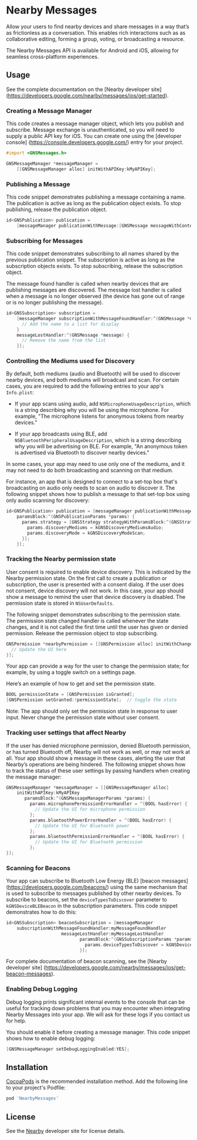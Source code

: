 # Nearby Messages

Allow your users to find nearby devices and share messages in a way that’s as
frictionless as a conversation. This enables rich interactions such as as
collaborative editing, forming a group, voting, or broadcasting a resource.

The Nearby Messages API is available for Android and iOS, allowing for
seamless cross-platform experiences.

## Usage

See the complete documentation on the [Nearby developer site]
(https://developers.google.com/nearby/messages/ios/get-started).

### Creating a Message Manager

This code creates a message manager object, which lets you publish and
subscribe.  Message exchange is unauthenticated, so you will need to supply a
public API key for iOS.  You can create one using the [developer console]
(https://console.developers.google.com/) entry for your project.

```objective-c
#import <GNSMessages.h>

GNSMessageManager *messageManager =
    [[GNSMessageManager alloc] initWithAPIKey:kMyAPIKey];
```

### Publishing a Message

This code snippet demonstrates publishing a message containing a name.
The publication is active as long as the publication object exists. To stop
publishing, release the publication object.

```objective-c
id<GNSPublication> publication =
    [messageManager publicationWithMessage:[GNSMessage messageWithContent:[name dataUsingEncoding:NSUTF8StringEncoding]]];
```

### Subscribing for Messages

This code snippet demonstrates subscribing to all names shared by the
previous publication snippet. The subscription is active as long as the
subscription objects exists. To stop subscribing, release the subscription
object.

The message found handler is called when nearby devices that are publishing
messages are discovered. The message lost handler is called when a message is no
longer observed (the device has gone out of range or is no longer publishing the
message).

```objective-c
id<GNSSubscription> subscription =
    [messageManager subscriptionWithMessageFoundHandler:^(GNSMessage *message) {
      // Add the name to a list for display
    }
    messageLostHandler:^(GNSMessage *message) {
      // Remove the name from the list
    }];
```

### Controlling the Mediums used for Discovery

By default, both mediums (audio and Bluetooth) will be used to discover nearby
devices, and both mediums will broadcast and scan.  For certain cases, you are
required to add the following entries to your app's `Info.plist`:

* If your app scans using audio, add `NSMicrophoneUsageDescription`, which is a
  string describing why you will be using the microphone.  For example, "The
  microphone listens for anonymous tokens from nearby devices."

* If your app broadcasts using BLE, add
  `NSBluetoothPeripheralUsageDescription`, which is a string describing why you
  will be advertising on BLE.  For example, "An anonymous token is advertised
  via Bluetooth to discover nearby devices."

In some cases, your app may need to use only one of the mediums, and it
may not need to do both broadcasting and scanning on that medium.

For instance, an app that is designed to connect to a set-top box that's
broadcasting on audio only needs to scan on audio to discover it. The following
snippet shows how to publish a message to that set-top box using only audio
scanning for discovery:

```objective-c
id<GNSPublication> publication = [messageManager publicationWithMessage:message
    paramsBlock:^(GNSPublicationParams *params) {
      params.strategy = [GNSStrategy strategyWithParamsBlock:^(GNSStrategyParams *params) {
        params.discoveryMediums = kGNSDiscoveryMediumsAudio;
        params.discoveryMode = kGNSDiscoveryModeScan;
      }];
    }];
```

### Tracking the Nearby permission state

User consent is required to enable device discovery. This is indicated by the
Nearby permission state. On the first call to create a publication or
subscription, the user is presented with a consent dialog. If the user does not
consent, device discovery will not work. In this case, your app should show a
message to remind the user that device discovery is disabled. The permission
state is stored in `NSUserDefaults`.

The following snippet demonstrates subscribing to the permission state.  The
permission state changed handler is called whenever the state changes, and it is
not called the first time until the user has given or denied permission.
Release the permission object to stop subscribing.

```objective-c
GNSPermission *nearbyPermission = [[GNSPermission alloc] initWithChangedHandler:^(BOOL granted) {
  // Update the UI here
}];
```

Your app can provide a way for the user to change the permission state; for
example, by using a toggle switch on a settings page.

Here’s an example of how to get and set the permission state.

```objective-c
BOOL permissionState = [GNSPermission isGranted];
[GNSPermission setGranted:!permissionState];  // toggle the state
```

Note: The app should only set the permission state in response to user input.
Never change the permission state without user consent.

### Tracking user settings that affect Nearby

If the user has denied microphone permission, denied Bluetooth permission, or
has turned Bluetooth off, Nearby will not work as well, or may not work at all.
Your app should show a message in these cases, alerting the user that Nearby’s
operations are being hindered. The following snippet shows how to track the
status of these user settings by passing handlers when creating the message
manager:

```objective-c
GNSMessageManager *messageManager = [[GNSMessageManager alloc]
    initWithAPIKey:kMyAPIKey
       paramsBlock:^(GNSMessageManagerParams *params) {
         params.microphonePermissionErrorHandler = ^(BOOL hasError) {
           // Update the UI for microphone permission
         };
         params.bluetoothPowerErrorHandler = ^(BOOL hasError) {
           // Update the UI for Bluetooth power
         };
         params.bluetoothPermissionErrorHandler = ^(BOOL hasError) {
           // Update the UI for Bluetooth permission
         };
}];
```

### Scanning for Beacons

Your app can subscribe to Bluetooth Low Energy (BLE) [beacon messages]
(https://developers.google.com/beacons/)
using the same mechanism that is used to subscribe to messages published by
other nearby devices.  To subscribe to beacons, set the `deviceTypesToDiscover`
parameter to `kGNSDeviceBLEBeacon` in the subscription parameters.  This code
snippet demonstrates how to do this:

```objective-c
id<GNSSubscription> beaconSubscription = [messageManager
    subscriptionWithMessageFoundHandler:myMessageFoundHandler
                     messageLostHandler:myMessageLostHandler
                            paramsBlock:^(GNSSubscriptionParams *params) {
                              params.deviceTypesToDiscover = kGNSDeviceBLEBeacon;
                            }];
```

For complete documentation of beacon scanning, see the [Nearby developer site]
(https://developers.google.com/nearby/messages/ios/get-beacon-messages).

### Enabling Debug Logging

Debug logging prints significant internal events to the console that can be
useful for tracking down problems that you may encounter when integrating Nearby
Messages into your app.  We will ask for these logs if you contact us for help.

You should enable it before creating a message manager.  This code snippet shows
how to enable debug logging:

```objective-c
[GNSMessageManager setDebugLoggingEnabled:YES];
```

## Installation

[CocoaPods](http://cocoapods.org/) is the recommended installation method.  Add
the following line to your project's Podfile:

```ruby
pod 'NearbyMessages'
```

## License

See the [Nearby](https://developers.google.com/nearby) developer site for license details.
